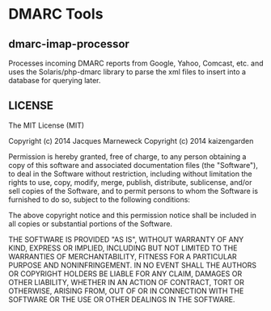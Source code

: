 # DMARC Tools

## dmarc-imap-processor

Processes incoming DMARC reports from Google, Yahoo, Comcast, etc. and uses
the Solaris/php-dmarc library to parse the xml files to insert into a database
for querying later.

## LICENSE

The MIT License (MIT)

Copyright (c) 2014 Jacques Marneweck
Copyright (c) 2014 kaizengarden

Permission is hereby granted, free of charge, to any person obtaining a copy
of this software and associated documentation files (the "Software"), to deal
in the Software without restriction, including without limitation the rights
to use, copy, modify, merge, publish, distribute, sublicense, and/or sell
copies of the Software, and to permit persons to whom the Software is
furnished to do so, subject to the following conditions:

The above copyright notice and this permission notice shall be included in all
copies or substantial portions of the Software.

THE SOFTWARE IS PROVIDED "AS IS", WITHOUT WARRANTY OF ANY KIND, EXPRESS OR
IMPLIED, INCLUDING BUT NOT LIMITED TO THE WARRANTIES OF MERCHANTABILITY,
FITNESS FOR A PARTICULAR PURPOSE AND NONINFRINGEMENT. IN NO EVENT SHALL THE
AUTHORS OR COPYRIGHT HOLDERS BE LIABLE FOR ANY CLAIM, DAMAGES OR OTHER
LIABILITY, WHETHER IN AN ACTION OF CONTRACT, TORT OR OTHERWISE, ARISING FROM,
OUT OF OR IN CONNECTION WITH THE SOFTWARE OR THE USE OR OTHER DEALINGS IN THE
SOFTWARE.

